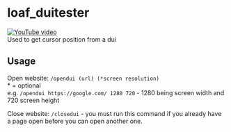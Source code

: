 # loaf_duitester
[![YouTube video](https://img.youtube.com/vi/lNnxdupHkoM/0.jpg)](https://www.youtube.com/watch?v=lNnxdupHkoM)<br>
Used to get cursor position from a dui

## Usage
Open website: `/opendui (url) (*screen resolution)`<br>
\* = optional<br>
e.g. `/opendui https://google.com/ 1280 720` - 1280 being screen width and 720 screen height<br>

Close website: `/closedui` - you must run this command if you already have a page open before you can open another one.
